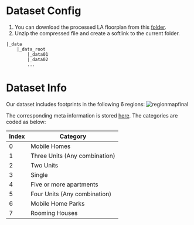 # Dataset Config

1. You can download the processed LA floorplan from this [folder](https://drive.google.com/drive/folders/1wVxFvvGAp8CeAzttWhccXPBq4k0_mc-n?usp=sharing).
2. Unzip the compressed file and create a softlink to the current folder.
```
|_data
    |_data_root
        |_data01
        |_data02
        ...
```

# Dataset Info 
Our dataset includes footprints in the following 6 regions:
![regionmapfinal](https://github.com/ZixunHuang1997/MARL-BuildingEnergyEstimation/assets/106426767/076c223a-64cc-481a-afdf-c7907f60ae06.png=250x250)

The corresponding meta information is stored [here](https://github.com/ZixunHuang1997/MARL-BuildingEnergyEstimation/blob/main/data/data_config/meta.csv). The categories are coded as below:

| Index | Category |
| ------------- | ------------- |
|0|Mobile Homes|
|1|Three Units (Any combination)|
|2|Two Units|
|3|Single|
|4|Five or more apartments|
|5|Four Units (Any combination)|
|6|Mobile Home Parks|
|7|Rooming Houses|

